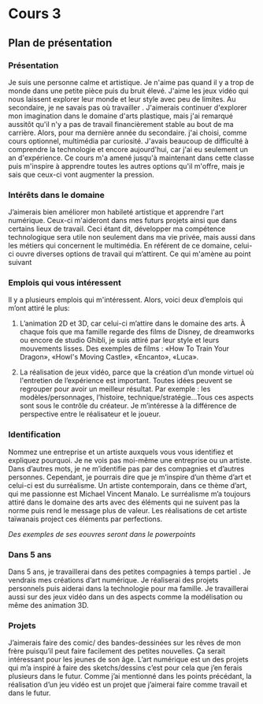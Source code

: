 # Cours 3
## Plan de présentation

### Présentation
Je suis une personne calme et artistique. Je n'aime pas quand il y a trop de monde dans une petite pièce puis du bruit élevé. J'aime les jeux vidéo qui nous laissent explorer leur monde et leur style avec peu de limites. 
Au secondaire, je ne savais pas où travailler . J'aimerais continuer d'explorer mon imagination dans le domaine d'arts plastique, mais j'ai remarqué aussitôt qu'il n'y a pas de travail financièrement stable au bout de ma carrière. Alors, pour ma dernière année du secondaire. j'ai choisi, comme cours optionnel, multimédia par curiosité. J'avais beaucoup de difficulté à comprendre la technologie et encore aujourd'hui, car j'ai eu seulement un an d'expérience. Ce cours m'a amené jusqu'à maintenant dans cette classe puis m'inspire à apprendre toutes les autres options qu'il m'offre, mais je sais que ceux-ci vont augmenter la pression.


### Intérêts dans le domaine
J’aimerais bien améliorer mon habileté artistique et apprendre l'art numérique. Ceux-ci m'aideront dans mes futurs projets ainsi que dans certains lieux de travail.
Ceci étant dit, développer ma compétence technologique sera utile non seulement dans ma vie privée, mais aussi dans les métiers qui concernent le multimédia.
En référent de ce domaine, celui-ci ouvre diverses options de travail qui m’attirent.
 Ce qui m'amène au point suivant
 

### Emplois qui vous intéressent
Il y a plusieurs emplois qui m'intéressent. Alors, voici deux d’emplois qui m’ont attiré le plus: 
1. L’animation 2D et 3D, car celui-ci m’attire dans le domaine des arts. À chaque fois que ma famille regarde des films de Disney, de dreamworks ou encore de studio Ghibli, je suis attiré par leur style et leurs mouvements lisses. Des exemples de films : «How To Train Your Dragon», «Howl's Moving Castle», «Encanto», «Luca».

2. La réalisation de jeux vidéo, parce que la création d’un monde virtuel où l'entretien de l’expérience est important. Toutes idées peuvent se regrouper pour avoir un meilleur résultat. Par exemple : les modèles/personnages, l’histoire, technique/stratégie…Tous ces aspects sont sous le contrôle du créateur. Je m’intéresse à la différence de perspective entre le réalisateur et le joueur.


### Identification
Nommez une entreprise et un artiste auxquels vous vous identifiez et expliquez pourquoi. 
Je ne vois pas moi-même une entreprise ou un artiste. Dans d’autres mots, je ne m’identifie pas par des compagnies et d’autres personnes. Cependant, je pourrais dire que je m’inspire d’un thème d’art et celui-ci est du surréalisme. Un artiste contemporain, dans ce thème d’art, qui me passionne est Michael Vincent Manalo. Le surréalisme m’a toujours attiré dans le domaine des arts avec des éléments qui ne suivent pas la norme puis rend le message plus de valeur. Les réalisations de cet artiste taïwanais project ces éléments par perfections.

*Des exemples de ses eouvres seront dans le powerpoints*

### Dans 5 ans
Dans 5 ans, je travaillerai dans des petites compagnies à temps partiel . Je vendrais mes créations d’art numérique. Je réaliserai des projets personnels puis aiderai dans la technologie pour ma famille. Je travaillerai aussi sur des jeux vidéo dans un des aspects comme la modélisation ou même des animation 3D.
 

### Projets
J’aimerais faire des comic/ des bandes-dessinées sur les rêves de mon frère puisqu’il peut faire facilement des petites nouvelles. Ça serait intéressant pour les jeunes de son âge.
L’art numérique est un des projets qui m’a inspiré à faire des sketchs/dessins c’est pour cela que j’en ferais plusieurs dans le futur.
Comme j’ai mentionné dans les points précédant, la réalisation d’un jeu vidéo est un projet que j’aimerai faire comme travail et dans le futur. 

